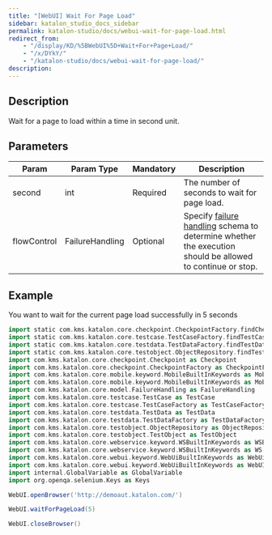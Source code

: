 ```yaml
---
title: "[WebUI] Wait For Page Load"
sidebar: katalon_studio_docs_sidebar
permalink: katalon-studio/docs/webui-wait-for-page-load.html
redirect_from:
    - "/display/KD/%5BWebUI%5D+Wait+For+Page+Load/"
    - "/x/DYkY/"
    - "/katalon-studio/docs/webui-wait-for-page-load/"
description:
---
```

Description
-----------

Wait for a page to load within a time in second unit.

Parameters
----------

| Param | Param Type | Mandatory | Description |
| --- | --- | --- | --- |
| second | int | Required | The number of seconds to wait for page load. |
| flowControl | FailureHandling | Optional | Specify [failure handling](/x/qAAM) schema to determine whether the execution should be allowed to continue or stop. |

Example
-------

You want to wait for the current page load successfully in 5 seconds

```groovy
import static com.kms.katalon.core.checkpoint.CheckpointFactory.findCheckpoint
import static com.kms.katalon.core.testcase.TestCaseFactory.findTestCase
import static com.kms.katalon.core.testdata.TestDataFactory.findTestData
import static com.kms.katalon.core.testobject.ObjectRepository.findTestObject
import com.kms.katalon.core.checkpoint.Checkpoint as Checkpoint
import com.kms.katalon.core.checkpoint.CheckpointFactory as CheckpointFactory
import com.kms.katalon.core.mobile.keyword.MobileBuiltInKeywords as MobileBuiltInKeywords
import com.kms.katalon.core.mobile.keyword.MobileBuiltInKeywords as Mobile
import com.kms.katalon.core.model.FailureHandling as FailureHandling
import com.kms.katalon.core.testcase.TestCase as TestCase
import com.kms.katalon.core.testcase.TestCaseFactory as TestCaseFactory
import com.kms.katalon.core.testdata.TestData as TestData
import com.kms.katalon.core.testdata.TestDataFactory as TestDataFactory
import com.kms.katalon.core.testobject.ObjectRepository as ObjectRepository
import com.kms.katalon.core.testobject.TestObject as TestObject
import com.kms.katalon.core.webservice.keyword.WSBuiltInKeywords as WSBuiltInKeywords
import com.kms.katalon.core.webservice.keyword.WSBuiltInKeywords as WS
import com.kms.katalon.core.webui.keyword.WebUiBuiltInKeywords as WebUiBuiltInKeywords
import com.kms.katalon.core.webui.keyword.WebUiBuiltInKeywords as WebUI
import internal.GlobalVariable as GlobalVariable
import org.openqa.selenium.Keys as Keys

WebUI.openBrowser('http://demoaut.katalon.com/')

WebUI.waitForPageLoad(5)

WebUI.closeBrowser()
```